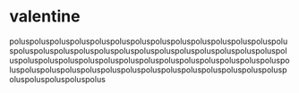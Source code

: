 # valentine
poluspoluspoluspoluspoluspoluspoluspoluspoluspoluspoluspoluspoluspoluspoluspoluspoluspoluspoluspoluspoluspoluspoluspoluspoluspoluspoluspoluspoluspoluspoluspoluspoluspoluspoluspoluspoluspoluspoluspoluspoluspoluspoluspoluspoluspoluspoluspoluspoluspoluspoluspoluspoluspoluspoluspoluspoluspoluspoluspolus
